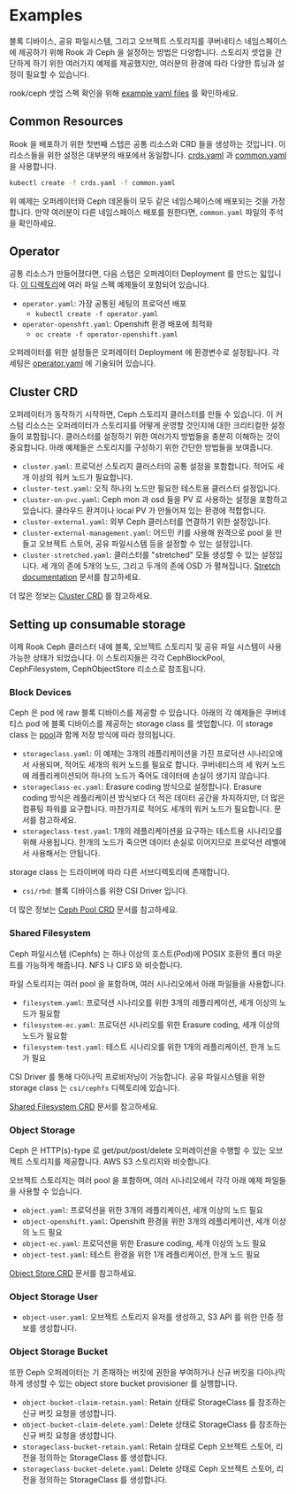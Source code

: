 # Examples

블록 디바이스, 공유 파일시스템, 그리고 오브젝트 스토리지를 쿠버네티스 네임스페이스에 제공하기 위해 Rook 과 Ceph 을 설정하는 방법은 다양합니다. 스토리지 셋업을 간단하게 하기 위한 여러가지 예제를 제공했지만, 여러분의 환경에 따라 다양한 튜닝과 설정이 필요할 수 있습니다.

rook/ceph 셋업 스펙 확인을 위해 [example yaml files](https://github.com/rook/rook/blob/release-1.8/deploy/examples) 를 확인하세요.

## Common Resources

Rook 을 배포하기 위한 첫번째 스텝은 공통 리소스와 CRD 들을 생성하는 것입니다. 이 리소스들을 위한 설정은 대부분의 배포에서 동일합니다. [crds.yaml](https://github.com/rook/rook/blob/release-1.8/deploy/examples/crds.yaml) 과 [common.yaml](https://github.com/rook/rook/blob/release-1.8/deploy/examples/common.yaml) 을 사용합니다.

```sh
kubectl create -f crds.yaml -f common.yaml
```

위 예제는 오퍼레이터와 Ceph 데몬들이 모두 같은 네임스페이스에 배포되는 것을 가정합니다. 만약 여러분이 다른 네임스페이스 배포를 원한다면, `common.yaml` 파일의 주석을 확인하세요.

## Operator

공통 리소스가 만들어졌다면, 다음 스텝은 오퍼레이터 Deployment 를 만드는 읿입니다. [이 디렉토리](https://github.com/rook/rook/blob/release-1.8/deploy/examples/)에 여러 파일 스펙 예제들이 포함되어 있습니다.
- `operator.yaml`: 가장 공통된 세팅의 프로덕션 배포
  - `kubectl create -f operator.yaml`
- `operator-openshft.yaml`: Openshift 환경 배포에 최적화
  - `oc create -f operator-openshift.yaml`

오퍼레이터를 위한 설정들은 오퍼레이터 Deployment 에 환경변수로 설정됩니다. 각 세팅은 [operator.yaml](https://github.com/rook/rook/blob/release-1.8/deploy/examples/operator.yaml) 에 기술되어 있습니다.

## Cluster CRD

오퍼레이터가 동작하기 시작하면, Ceph 스토리지 클러스터를 만들 수 있습니다. 이 커스텀 리소스는 오퍼레이터가 스토리지를 어떻게 운영할 것인지에 대한 크리티컬한 설정들이 포함됩니다. 클러스터를 설정하기 위한 여러가지 방법들을 충분히 이해하는 것이 중요합니다. 아래 예제들은 스토리지를 구성하기 위한 간단한 방법들을 보여줍니다.
- `cluster.yaml`: 프로덕선 스토리지 클러스터의 공통 설정을 포함합니다. 적어도 세개 이상의 워커 노드가 필요합니다.
- `cluster-test.yaml`: 오직 하나의 노드만 필요한 테스트용 클러스터 설정입니다.
- `cluster-on-pvc.yaml`: Ceph mon 과 osd 들을 PV 로 사용하는 설정을 포함하고 있습니다. 클라우드 환겨이나 local PV 가 만들어져 있는 환경에 적합합니다.
- `cluster-external.yaml`: 외부 Ceph 클러스터를 연결하기 위한 설정입니다.
- `cluster-external-management.yaml`: 어드민 키를 사용해 원격으로 pool 을 만들고 오브젝트 스토어, 공유 파일시스템 등을 설정할 수 있는 설정입니다.
- `cluster-stretched.yaml`: 클러스터를 "stretched" 모들 생성할 수 있는 설정입니다. 세 개의 존에 5개의 노드, 그리고 두개의 존에 OSD 가 펼쳐집니다. [Stretch documentation](/ceph_storage/cluster_crd.html#stretch-cluster) 문서를 참고하세요.

더 많은 정보는 [Cluster CRD](/ceph_storage/cluster_crd.html) 를 참고하세요.

## Setting up consumable storage

이제 Rook Ceph 클러스터 내에 블록, 오브젝트 스토리지 및 공유 파일 시스템이 사용 가능한 상태가 되었습니다. 이 스토리지들은 각각 CephBlockPool, CephFilesystem, CephObjectStore 리소스로 참조됩니다.

### Block Devices
Ceph 은 pod 에 raw 블록 디바이스를 제공할 수 있습니다. 아래의 각 예제들은 쿠버네티스 pod 에 블록 디바이스를 제공하는 storage class 를 셋업합니다. 이 storage class 는 [pool](http://docs.ceph.com/docs/master/rados/operations/pools/)과 함께 저장 방식에 따라 정의됩니다.
- `storageclass.yaml`: 이 예제는 3개의 레플리케이션을 가진 프로덕션 시나리오에서 사용되며, 적어도 세개의 워커 노드를 필요로 합니다. 쿠버네티스의 세 워커 노드에 레플리케이션되어 하나의 노드가 죽어도 데이터에 손실이 생기지 않습니다.
- `storageclass-ec.yaml`: Erasure coding 방식으로 설정합니다. Erasure coding 방식은 레플리케이션 방식보다 더 적은 데이터 공간을 차지하지만, 더 많은 컴퓨팅 파워를 요구합니다. 마찬가지로 적어도 세개의 워커 노드가 필요합니다. 문서를 참고하세요.
- `storageclass-test.yaml`: 1개의 레플리케이션을 요구하는 테스트용 시나리오를 위해 사용됩니다. 한개의 노드가 죽으면 데이터 손실로 이어지므로 프로덕션 레벨에서 사용해서는 안됩니다.

storage class 는 드라이버에 따라 다른 서브디렉토리에 존재합니다.
- `csi/rbd`: 블록 디바이스를 위한 CSI Driver 입니다. 

더 많은 정보는 [Ceph Pool CRD](/ceph_storage/block_pool_crd.html) 문서를 참고하세요.

### Shared Filesystem

Ceph 파일시스템 (Cephfs) 는 하나 이상의 호스트(Pod)에 POSIX 호환의 폴더 마운트를 가능하게 해줍니다. NFS 나 CIFS 와 비슷합니다.

파일 스토리지는 여러 pool 을 포함하며, 여러 시나리오에서 아래 파일들을 사용합니다.
- `filesystem.yaml`: 프로덕션 시나리오를 위한 3개의 레플리케이션, 세개 이상의 노드가 필요함
- `filesystem-ec.yaml`: 프로덕션 시나리오를 위한 Erasure coding, 세개 이상의 노드가 필요함
- `filesystem-test.yaml`: 테스트 시나리오를 위한 1개의 레플리케이션, 한개 노드가 필요

CSI Driver 를 통해 다이나믹 프로비저닝이 가능합니다. 공유 파일시스템을 위한 storage class 는 `csi/cephfs` 디렉토리에 있습니다.

[Shared Filesystem CRD](/ceph_storage/shared_filesstem_crd.html) 문서를 참고하세요.

### Object Storage

Ceph 은 HTTP(s)-type 로 get/put/post/delete 오퍼레이션을 수행할 수 있는 오브젝트 스토리지를 제공합니다. AWS S3 스토리지와 비슷합니다.

오브젝트 스토리지는 여러 pool 을 포함하며, 여러 시나리오에서 각각 아래 예제 파일들을 사용할 수 있습니다.
- `object.yaml`: 프로덕션을 위한 3개의 레플리케이션, 세개 이상의 노드 필요
- `object-openshift.yaml`: Openshift 환경을 위한 3개의 레플리케이션, 세개 이상의 노드 필요
- `object-ec.yaml`: 프로덕션을 위한 Erasure coding, 세개 이상의 노드 필요
- `object-test.yaml`: 테스트 환경을 위한 1개 레플리케이션, 한개 노드 필요

[Object Store CRD](/ceph_storage/object_store_crd.html) 문서를 참고하세요.

### Object Storage User
- `object-user.yaml`: 오브젝트 스토리지 유저를 생성하고, S3 API 를 위한 인증 정보를 생성합니다.

### Object Storage Bucket

또한 Ceph 오퍼레이터는 기 존재하는 버킷에 권한을 부여하거나 신규 버킷을 다이나믹하게 생성할 수 있는 object store bucket provisioner 를 실행합니다.
- `object-bucket-claim-retain.yaml`: Retain 상태로 StorageClass 를 참조하는 신규 버킷 요청을 생성합니다.
- `object-bucket-claim-delete.yaml`: Delete 상태로 StorageClass 를 참조하는 신규 버킷 요청을 생성합니다.
- `storageclass-bucket-retain.yaml`: Retain 상태로 Ceph 오브젝트 스토어, 리전을 정의하는 StorageClass 를 생성합니다.
- `storageclass-bucket-delete.yaml`: Delete 상태로 Ceph 오브젝트 스토어, 리전을 정의하는 StorageClass 를 생성합니다.
